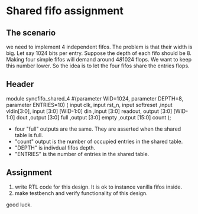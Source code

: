 
# Shared fifo assignment

## The scenario
we need to implement 4 independent fifos. The problem is that their width is big. Let say 1024 bits per entry.
Suppose the depth of each fifo should be 8. 
Making four simple fifos will demand around 4*8*1024 flops.
We want to keep this number lower. So the idea is to let the four fifos share the entries flops.

## Header 

module syncfifo_shared_4 #(parameter WID=1024, parameter DEPTH=8, parameter ENTRIES=10) (
     input clk, input rst_n, input softreset
    ,input vldin[3:0], input [3:0] [WID-1:0] din
    ,input [3:0] readout, output [3:0] [WID-1:0] dout
    ,output [3:0] full
    ,output [3:0] empty
    ,output [15:0] count
);

- four "full" outputs are the same. They are asserted when the shared table is full.
- "count" output is the number of occupied entries in the shared table.
- "DEPTH" is indivdual fifos depth.
- "ENTRIES" is the number of entries in the shared table.

## Assignment
1. write RTL code for this design. It is ok to instance vanilla fifos inside.
2. make testbench and verify functionality of this design.

good luck.

